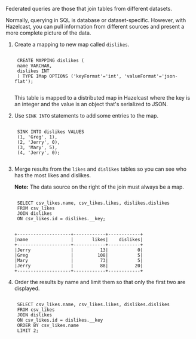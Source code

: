 Federated queries are those that join tables from different datasets.

Normally, querying in SQL is database or dataset-specific. However, with Hazelcast, you can pull information from different sources and present a more complete picture of the data.

1. Create a mapping to new map called `dislikes`.

    <code class="execute T2" title="Run command">
    CREATE MAPPING dislikes (
    name VARCHAR,
    dislikes INT
    ) TYPE IMap OPTIONS ('keyFormat'='int', 'valueFormat'='json-flat');
    </code>

    This table is mapped to a distributed map in Hazelcast where the key is an integer and the value is an object that's serialized to JSON.

1. Use `SINK INTO` statements to add some entries to the map.

    <code class="execute T2" title="Run command">
    SINK INTO dislikes VALUES
    (1, 'Greg', 1),
    (2, 'Jerry', 0),
    (3, 'Mary', 5),
    (4, 'Jerry', 0);
    </code>

1. Merge results from the `likes` and `dislikes` tables so you can see who has the most likes and dislikes.

    **Note:** The data source on the right of the join must always be a map.

    <code class="execute T2" title="Run command">
    SELECT csv_likes.name, csv_likes.likes, dislikes.dislikes
    FROM csv_likes
    JOIN dislikes
    ON csv_likes.id = dislikes.__key;
    </code>

    ```
    +--------------------+------------+------------+
    |name                |       likes|    dislikes|
    +--------------------+------------+------------+
    |Jerry               |          13|           0|
    |Greg                |         108|           5|
    |Mary                |          73|           5|
    |Jerry               |          88|          20|
    +--------------------+------------+------------+
    ```

1. Order the results by name and limit them so that only the first two are displayed.

    <code class="execute T2" title="Run command">
    SELECT csv_likes.name, csv_likes.likes, dislikes.dislikes
    FROM csv_likes
    JOIN dislikes
    ON csv_likes.id = dislikes.__key
    ORDER BY csv_likes.name
    LIMIT 2;
    </code>